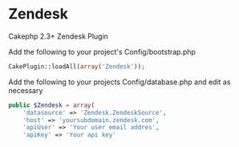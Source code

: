Zendesk
=======

Cakephp 2.3+ Zendesk Plugin

Add the following to your project's Config/bootstrap.php

```php
CakePlugin::loadAll(array('Zendesk'));
```

Add the following to your projects Config/database.php and edit as necessary

```php
public $Zendesk = array(
	'datasource' => 'Zendesk.ZendeskSource',
	'host' => 'yoursubdomain.zendesk.com',
	'apiUser' => 'Your user email addres',
	'apiKey' => 'Your api key'
```